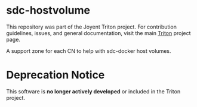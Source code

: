 <!--
    This Source Code Form is subject to the terms of the Mozilla Public
    License, v. 2.0. If a copy of the MPL was not distributed with this
    file, You can obtain one at http://mozilla.org/MPL/2.0/.
-->

<!--
    Copyright 2016 Joyent, Inc.
-->

# sdc-hostvolume

This repository was part of the Joyent Triton project.  For
contribution guidelines, issues, and general documentation, visit the main
[Triton](http://github.com/joyent/triton) project page.

A support zone for each CN to help with sdc-docker host volumes.

# Deprecation Notice

This software is **no longer actively developed** or included in the Triton
project.
